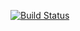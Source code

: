 [![Build Status](https://travis-ci.org/sebseb7/sdl_tetris.svg?branch=master)](https://travis-ci.org/sebseb7/sdl_tetris)

